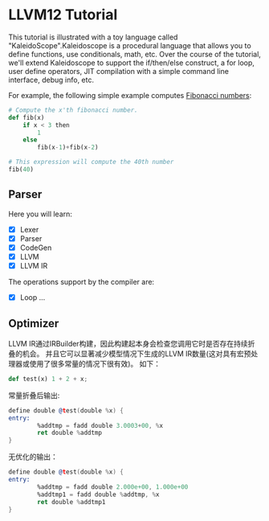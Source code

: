 # LLVM12 Tutorial

This tutorial is illustrated with a toy language called "KaleidoScope".Kaleidoscope is a procedural language that allows 
you to define functions, use conditionals, math, etc. Over the course of the tutorial, we'll extend Kaleidoscope to 
support the if/then/else construct, a for loop, user define operators, JIT compilation with a simple command line 
interface, debug info, etc.

For example, the following simple example computes [Fibonacci numbers](https://en.wikipedia.org/wiki/Fibonacci_number):
```python
# Compute the x'th fibonacci number.
def fib(x)
    if x < 3 then
        1
    else
        fib(x-1)+fib(x-2)

# This expression will compute the 40th number
fib(40)
```

## Parser
Here you will learn:
- [x] Lexer
- [x] Parser
- [x] CodeGen
- [x] LLVM
- [X] LLVM IR

The operations support by the compiler are:
- [x] Loop ...


## Optimizer
LLVM IR通过IRBuilder构建，因此构建起本身会检查您调用它时是否存在持续折叠的机会。
并且它可以显著减少模型情况下生成的LLVM IR数量(这对具有宏预处理器或使用了很多常量的情况下很有效)。
如下：
```python
def test(x) 1 + 2 + x;
```
常量折叠后输出:
```asm
define double @test(double %x) {
entry:
        %addtmp = fadd double 3.0003+00, %x
        ret double %addtmp
}
```
无优化的输出：
```asm
define double @test(double %x) {
entry:
        %addtmp = fadd double 2.000e+00, 1.000e+00
        %addtmp1 = fadd double %addtmp, %x
        ret double %addtmp1
}
```

